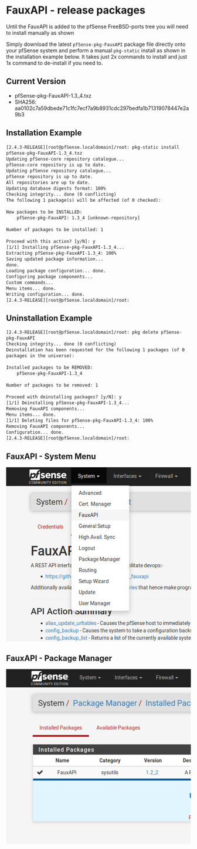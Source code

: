 # FauxAPI - release packages

Until the FauxAPI is added to the pfSense FreeBSD-ports tree you will need to 
install manually as shown

Simply download the latest `pfSense-pkg-FauxAPI` package file directly onto 
your pfSense system and perform a manual `pkg-static` install as shown in the
installation example below.  It takes just 2x commands to install and just 1x
command to de-install if you need to.

## Current Version
 - pfSense-pkg-FauxAPI-1.3_4.txz
 - SHA256: aa0102c7a59dbede71c1fc7ecf7a9b8931cdc297bedfa1b71319078447e2a9b3

## Installation Example
```
[2.4.3-RELEASE][root@pfSense.localdomain]/root: pkg-static install pfSense-pkg-FauxAPI-1.3_4.txz
Updating pfSense-core repository catalogue...
pfSense-core repository is up to date.
Updating pfSense repository catalogue...
pfSense repository is up to date.
All repositories are up to date.
Updating database digests format: 100%
Checking integrity... done (0 conflicting)
The following 1 package(s) will be affected (of 0 checked):

New packages to be INSTALLED:
	pfSense-pkg-FauxAPI: 1.3_4 [unknown-repository]

Number of packages to be installed: 1

Proceed with this action? [y/N]: y
[1/1] Installing pfSense-pkg-FauxAPI-1.3_4...
Extracting pfSense-pkg-FauxAPI-1.3_4: 100%
Saving updated package information...
done.
Loading package configuration... done.
Configuring package components...
Custom commands...
Menu items... done.
Writing configuration... done.
[2.4.3-RELEASE][root@pfSense.localdomain]/root: 
```

## Uninstallation Example
```
[2.4.3-RELEASE][root@pfSense.localdomain]/root: pkg delete pfSense-pkg-FauxAPI
Checking integrity... done (0 conflicting)
Deinstallation has been requested for the following 1 packages (of 0 packages in the universe):

Installed packages to be REMOVED:
	pfSense-pkg-FauxAPI-1.3_4

Number of packages to be removed: 1

Proceed with deinstalling packages? [y/N]: y
[1/1] Deinstalling pfSense-pkg-FauxAPI-1.3_4...
Removing FauxAPI components...
Menu items... done.
[1/1] Deleting files for pfSense-pkg-FauxAPI-1.3_4: 100%
Removing FauxAPI components...
Configuration... done.
[2.4.3-RELEASE][root@pfSense.localdomain]/root: 
```

## FauxAPI - System Menu
![alt text](README/README-menu-screenshot-01.png "menu-screenshot")

## FauxAPI - Package Manager
![alt text](README/README-menu-screenshot-02.png "packages-screenshot")
